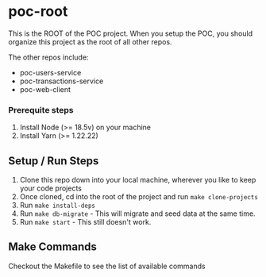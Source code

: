 # poc-root

This is the ROOT of the POC project. When you setup the POC, you should organize this project as the root of all other repos.

The other repos include:

- poc-users-service
- poc-transactions-service
- poc-web-client

### Prerequite steps

1. Install Node (>= 18.5v) on your machine
2. Install Yarn (>= 1.22.22)

## Setup / Run Steps

1. Clone this repo down into your local machine, wherever you like to keep your code projects
2. Once cloned, cd into the root of the project and run `make clone-projects`
3. Run `make install-deps`
4. Run `make db-migrate` - This will migrate and seed data at the same time.
5. Run `make start` - This still doesn't work.

## Make Commands

Checkout the Makefile to see the list of available commands
